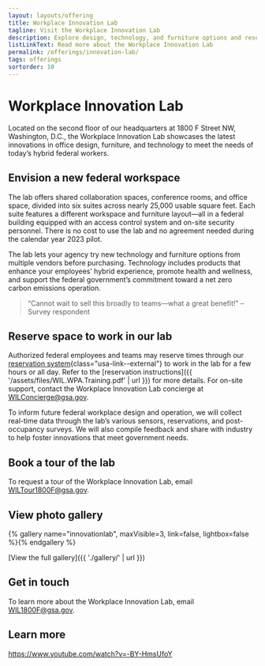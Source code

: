 ```yaml
---
layout: layouts/offering
title: Workplace Innovation Lab
tagline: Visit the Workplace Innovation Lab
description: Explore design, technology, and furniture options and reserve space to work in GSA’s headquarters in Washington, DC
listLinkText: Read more about the Workplace Innovation Lab
permalink: /offerings/innovation-lab/
tags: offerings
sortorder: 10
---
```


# Workplace Innovation Lab

Located on the second floor of our headquarters at 1800 F Street NW, Washington, D.C., the Workplace Innovation Lab showcases the latest innovations in office design, furniture, and technology to meet the needs of today’s hybrid federal workers.

## Envision a new federal workspace

The lab offers shared collaboration spaces, conference rooms, and office space, divided into six suites across nearly 25,000 usable square feet. Each suite features a different workspace and furniture layout—all in a federal building equipped with an access control system and on-site security personnel. There is no cost to use the lab and no agreement needed during the calendar year 2023 pilot.

The lab lets your agency try new technology and furniture options from multiple vendors before purchasing. Technology includes products that enhance your employees’ hybrid experience, promote health and wellness, and support the federal government’s commitment toward a net zero carbon emissions operation.

> “Cannot wait to sell this broadly to teams—what a great benefit!” –Survey respondent

## Reserve space to work in our lab

Authorized federal employees and teams may reserve times through our [reservation system](http://reservations.wil.gsa.gov/){class="usa-link--external"} to work in the lab for a few hours or all day. Refer to the [reservation instructions]({{ '/assets/files/WIL.WPA.Training.pdf' | url }}) for more details. For on-site support, contact the Workplace Innovation Lab concierge at [WILConcierge@gsa.gov](mailto:WILConcierge@gsa.gov).

To inform future federal workplace design and operation, we will collect real-time data through the lab’s various sensors, reservations, and post-occupancy surveys. We will also compile feedback and share with industry to help foster innovations that meet government needs.

## Book a tour of the lab
To request a tour of the Workplace Innovation Lab, email [WILTour1800F@gsa.gov](mailto:WILTour1800F@gsa.gov).

## View photo gallery

{% gallery name="innovationlab", maxVisible=3, link=false, lightbox=false %}{% endgallery %}

[View the full gallery]({{ './gallery/' | url }})

## Get in touch
To learn more about the Workplace Innovation Lab, email [WIL1800F@gsa.gov](mailto:WIL1800F@gsa.gov).

## Learn more

https://www.youtube.com/watch?v=-BY-HmsUfoY
